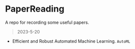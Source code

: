 # PaperReading
A repo for recording some useful papers.

> 2023-5-20
* Efficient and Robust Automated Machine Learning. `AutoML`
